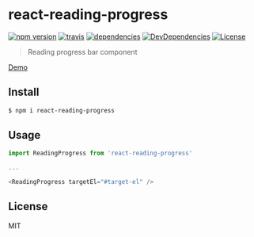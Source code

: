 # react-reading-progress

[![npm version](https://img.shields.io/npm/v/react-reading-progress.svg?style=flat-square)](https://www.npmjs.com/package/react-reading-progress)
[![travis](http://img.shields.io/travis/makotot/react-reading-progress.svg?style=flat-square)](https://travis-ci.org/makotot/react-reading-progress)
[![dependencies](http://img.shields.io/david/makotot/react-reading-progress.svg?style=flat-square)](https://github.com/makotot/react-reading-progress)
[![DevDependencies](http://img.shields.io/david/dev/makotot/react-reading-progress.svg?style=flat-square)](https://github.com/makotot/react-reading-progress)
[![License](http://img.shields.io/npm/l/react-reading-progress.svg?style=flat-square)](https://github.com/makotot/react-reading-progress)

> Reading progress bar component

[Demo](http://makotot.github.io/react-reading-progress/)

## Install

```sh
$ npm i react-reading-progress
```

## Usage

```js
import ReadingProgress from 'react-reading-progress'

...

<ReadingProgress targetEl="#target-el" />
```


## License

MIT
